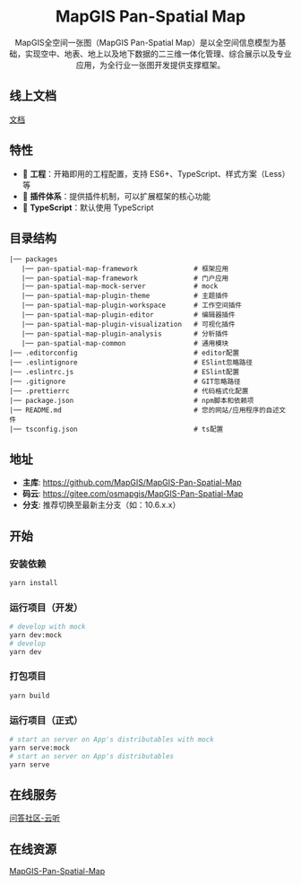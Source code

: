 <h1 align="center">MapGIS Pan-Spatial Map</h1>

<div align="center">
MapGIS全空间一张图（MapGIS Pan-Spatial Map）是以全空间信息模型为基础，实现空中、地表、地上以及地下数据的二三维一体化管理、综合展示以及专业应用，为全行业一张图开发提供支撑框架。
</div>

## 线上文档

[文档](http://www.smaryun.com/mapgis-pan-spatial-map-docs/zh)

## 特性

- 🐒 **工程**：开箱即用的工程配置，支持 ES6+、TypeScript、样式方案（Less）等
- 🐌 **插件体系**：提供插件机制，可以扩展框架的核心功能
- 🐘 **TypeScript**：默认使用 TypeScript

## 目录结构

```text
|── packages
   |── pan-spatial-map-framework              # 框架应用
   |── pan-spatial-map-framework              # 门户应用
   |── pan-spatial-map-mock-server            # mock
   |── pan-spatial-map-plugin-theme           # 主题插件
   |── pan-spatial-map-plugin-workspace       # 工作空间插件
   |── pan-spatial-map-plugin-editor          # 编辑器插件
   |── pan-spatial-map-plugin-visualization   # 可视化插件
   |── pan-spatial-map-plugin-analysis        # 分析插件
   |── pan-spatial-map-common                 # 通用模块
|── .editorconfig                             # editor配置
|── .eslintignore                             # ESlint忽略路径
|── .eslintrc.js                              # ESlint配置
|── .gitignore                                # GIT忽略路径
|── .prettierrc                               # 代码格式化配置
|── package.json                              # npm脚本和依赖项
|── README.md                                 # 您的网站/应用程序的自述文件
|── tsconfig.json                             # ts配置
```

## 地址

- **主库**: https://github.com/MapGIS/MapGIS-Pan-Spatial-Map
- **码云**: https://gitee.com/osmapgis/MapGIS-Pan-Spatial-Map
- **分支**: 推荐切换至最新主分支（如：10.6.x.x）

## 开始

### 安装依赖

```bash
yarn install
```

### 运行项目（开发）

```bash
# develop with mock
yarn dev:mock
# develop
yarn dev
```

### 打包项目

```bash
yarn build
```

### 运行项目（正式）

```bash
# start an server on App's distributables with mock
yarn serve:mock
# start an server on App's distributables
yarn serve
```

## 在线服务

[问答社区-云听](http://www.smaryun.com/cloudlisten/index.php)

## 在线资源

[MapGIS-Pan-Spatial-Map](http://www.smaryun.com/dev/service-space/resource#/node_id230)
